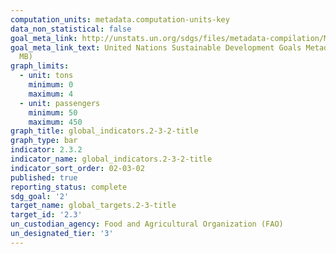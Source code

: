 ```yaml
---
computation_units: metadata.computation-units-key
data_non_statistical: false
goal_meta_link: http://unstats.un.org/sdgs/files/metadata-compilation/Metadata-Goal-2.pdf
goal_meta_link_text: United Nations Sustainable Development Goals Metadata (PDF 4.0
  MB)
graph_limits:
  - unit: tons
    minimum: 0
    maximum: 4
  - unit: passengers
    minimum: 50
    maximum: 450
graph_title: global_indicators.2-3-2-title
graph_type: bar
indicator: 2.3.2
indicator_name: global_indicators.2-3-2-title
indicator_sort_order: 02-03-02
published: true
reporting_status: complete
sdg_goal: '2'
target_name: global_targets.2-3-title
target_id: '2.3'
un_custodian_agency: Food and Agricultural Organization (FAO)
un_designated_tier: '3'
---
```

